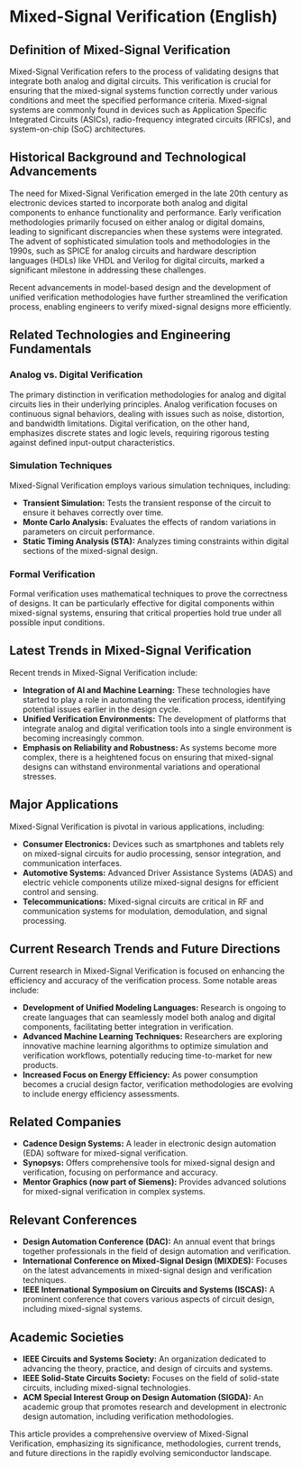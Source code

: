 # Mixed-Signal Verification (English)

## Definition of Mixed-Signal Verification
Mixed-Signal Verification refers to the process of validating designs that integrate both analog and digital circuits. This verification is crucial for ensuring that the mixed-signal systems function correctly under various conditions and meet the specified performance criteria. Mixed-signal systems are commonly found in devices such as Application Specific Integrated Circuits (ASICs), radio-frequency integrated circuits (RFICs), and system-on-chip (SoC) architectures.

## Historical Background and Technological Advancements
The need for Mixed-Signal Verification emerged in the late 20th century as electronic devices started to incorporate both analog and digital components to enhance functionality and performance. Early verification methodologies primarily focused on either analog or digital domains, leading to significant discrepancies when these systems were integrated. The advent of sophisticated simulation tools and methodologies in the 1990s, such as SPICE for analog circuits and hardware description languages (HDLs) like VHDL and Verilog for digital circuits, marked a significant milestone in addressing these challenges. 

Recent advancements in model-based design and the development of unified verification methodologies have further streamlined the verification process, enabling engineers to verify mixed-signal designs more efficiently.

## Related Technologies and Engineering Fundamentals
### Analog vs. Digital Verification
The primary distinction in verification methodologies for analog and digital circuits lies in their underlying principles. Analog verification focuses on continuous signal behaviors, dealing with issues such as noise, distortion, and bandwidth limitations. Digital verification, on the other hand, emphasizes discrete states and logic levels, requiring rigorous testing against defined input-output characteristics.

### Simulation Techniques
Mixed-Signal Verification employs various simulation techniques, including:
- **Transient Simulation:** Tests the transient response of the circuit to ensure it behaves correctly over time.
- **Monte Carlo Analysis:** Evaluates the effects of random variations in parameters on circuit performance.
- **Static Timing Analysis (STA):** Analyzes timing constraints within digital sections of the mixed-signal design.

### Formal Verification
Formal verification uses mathematical techniques to prove the correctness of designs. It can be particularly effective for digital components within mixed-signal systems, ensuring that critical properties hold true under all possible input conditions.

## Latest Trends in Mixed-Signal Verification
Recent trends in Mixed-Signal Verification include:
- **Integration of AI and Machine Learning:** These technologies have started to play a role in automating the verification process, identifying potential issues earlier in the design cycle.
- **Unified Verification Environments:** The development of platforms that integrate analog and digital verification tools into a single environment is becoming increasingly common.
- **Emphasis on Reliability and Robustness:** As systems become more complex, there is a heightened focus on ensuring that mixed-signal designs can withstand environmental variations and operational stresses.

## Major Applications
Mixed-Signal Verification is pivotal in various applications, including:
- **Consumer Electronics:** Devices such as smartphones and tablets rely on mixed-signal circuits for audio processing, sensor integration, and communication interfaces.
- **Automotive Systems:** Advanced Driver Assistance Systems (ADAS) and electric vehicle components utilize mixed-signal designs for efficient control and sensing.
- **Telecommunications:** Mixed-signal circuits are critical in RF and communication systems for modulation, demodulation, and signal processing.

## Current Research Trends and Future Directions
Current research in Mixed-Signal Verification is focused on enhancing the efficiency and accuracy of the verification process. Some notable areas include:
- **Development of Unified Modeling Languages:** Research is ongoing to create languages that can seamlessly model both analog and digital components, facilitating better integration in verification.
- **Advanced Machine Learning Techniques:** Researchers are exploring innovative machine learning algorithms to optimize simulation and verification workflows, potentially reducing time-to-market for new products.
- **Increased Focus on Energy Efficiency:** As power consumption becomes a crucial design factor, verification methodologies are evolving to include energy efficiency assessments.

## Related Companies
- **Cadence Design Systems:** A leader in electronic design automation (EDA) software for mixed-signal verification.
- **Synopsys:** Offers comprehensive tools for mixed-signal design and verification, focusing on performance and accuracy.
- **Mentor Graphics (now part of Siemens):** Provides advanced solutions for mixed-signal verification in complex systems.

## Relevant Conferences
- **Design Automation Conference (DAC):** An annual event that brings together professionals in the field of design automation and verification.
- **International Conference on Mixed-Signal Design (MIXDES):** Focuses on the latest advancements in mixed-signal design and verification techniques.
- **IEEE International Symposium on Circuits and Systems (ISCAS):** A prominent conference that covers various aspects of circuit design, including mixed-signal systems.

## Academic Societies
- **IEEE Circuits and Systems Society:** An organization dedicated to advancing the theory, practice, and design of circuits and systems.
- **IEEE Solid-State Circuits Society:** Focuses on the field of solid-state circuits, including mixed-signal technologies.
- **ACM Special Interest Group on Design Automation (SIGDA):** An academic group that promotes research and development in electronic design automation, including verification methodologies.

This article provides a comprehensive overview of Mixed-Signal Verification, emphasizing its significance, methodologies, current trends, and future directions in the rapidly evolving semiconductor landscape.